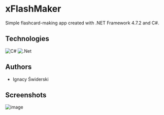 # xFlashMaker
Simple flashcard-making app created with .NET Framework 4.7.2 and C#.

## Technologies
![C#](https://img.shields.io/badge/c%23-%23239120.svg?style=for-the-badge&logo=c-sharp&logoColor=white)
![.Net](https://img.shields.io/badge/.NET-5C2D91?style=for-the-badge&logo=.net&logoColor=white)

## Authors
* Ignacy Świderski

## Screenshots
![image](https://github.com/Igifigi/xFlashMaker/assets/44808028/be8e2acb-ca3e-40e3-a3a0-edba0248f8f3)

